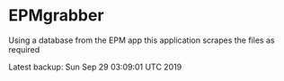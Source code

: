 # EPMgrabber
Using a database from the EPM app this application scrapes the files as required


Latest backup: Sun Sep 29 03:09:01 UTC 2019
